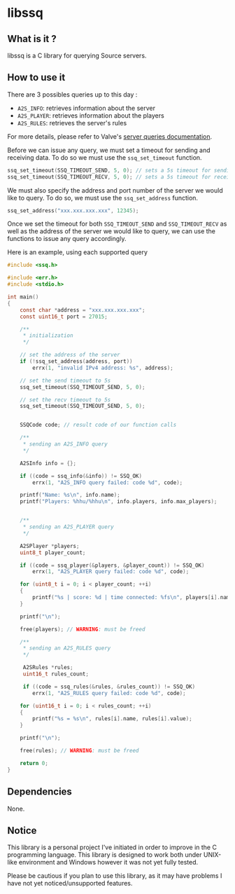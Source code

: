 # libssq

## What is it ?

libssq is a C library for querying Source servers.

## How to use it

There are 3 possibles queries up to this day :
- `A2S_INFO`: retrieves information about the server
- `A2S_PLAYER`: retrieves information about the players
- `A2S_RULES`: retrieves the server's rules

For more details, please refer to Valve's [server queries documentation](https://developer.valvesoftware.com/wiki/Server_queries).

Before we can issue any query, we must set a timeout for sending and receiving data. To do so we must use the `ssq_set_timeout` function.

```c
ssq_set_timeout(SSQ_TIMEOUT_SEND, 5, 0); // sets a 5s timeout for sending
ssq_set_timeout(SSQ_TIMEOUT_RECV, 5, 0); // sets a 5s timeout for receiving
```

We must also specify the address and port number of the server we would like to query.
To do so, we must use the `ssq_set_address` function.

```c
ssq_set_address("xxx.xxx.xxx.xxx", 12345);
```

Once we set the timeout for both `SSQ_TIMEOUT_SEND` and `SSQ_TIMEOUT_RECV` as well as the address of the server
we would like to query, we can use the functions to issue any query accordingly.

Here is an example, using each supported query

```c
#include <ssq.h>

#include <err.h>
#include <stdio.h>

int main()
{
    const char *address = "xxx.xxx.xxx.xxx";
    const uint16_t port = 27015;

    /**
     * initialization
     */

    // set the address of the server
    if (!ssq_set_address(address, port))
        errx(1, "invalid IPv4 address: %s", address);

    // set the send timeout to 5s
    ssq_set_timeout(SSQ_TIMEOUT_SEND, 5, 0);

    // set the recv timeout to 5s
    ssq_set_timeout(SSQ_TIMEOUT_SEND, 5, 0);


    SSQCode code; // result code of our function calls

    /**
     * sending an A2S_INFO query
     */

    A2SInfo info = {};

    if ((code = ssq_info(&info)) != SSQ_OK)
        errx(1, "A2S_INFO query failed: code %d", code);

    printf("Name: %s\n", info.name);
    printf("Players: %hhu/%hhu\n", info.players, info.max_players);


    /**
     * sending an A2S_PLAYER query
     */

    A2SPlayer *players;
    uint8_t player_count;

    if ((code = ssq_player(&players, &player_count)) != SSQ_OK)
        errx(1, "A2S_PLAYER query failed: code %d", code);

    for (uint8_t i = 0; i < player_count; ++i)
    {
        printf("%s | score: %d | time connected: %fs\n", players[i].name, players[i].score, players[i].duration);
    }

    printf("\n");

    free(players); // WARNING: must be freed

    /**
     * sending an A2S_RULES query
     */

     A2SRules *rules;
     uint16_t rules_count;

     if ((code = ssq_rules(&rules, &rules_count)) != SSQ_OK)
        errx(1, "A2S_RULES query failed: code %d", code);

    for (uint16_t i = 0; i < rules_count; ++i)
    {
        printf("%s = %s\n", rules[i].name, rules[i].value);
    }

    printf("\n");

    free(rules); // WARNING: must be freed

    return 0;
}
```

## Dependencies

None.

## Notice

This library is a personal project I've initiated in order to improve in the C programming language.
This library is designed to work both under UNIX-like environment and Windows however it was not yet fully tested.

Please be cautious if you plan to use this library, as it may have problems I have not yet noticed/unsupported features.
